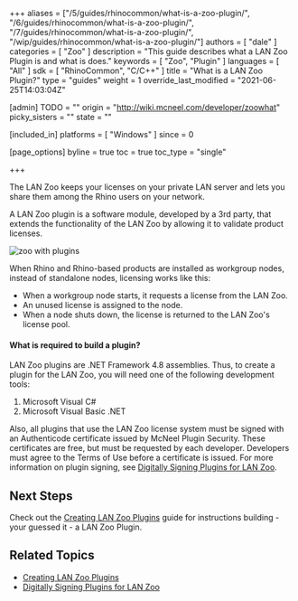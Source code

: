 +++
aliases = ["/5/guides/rhinocommon/what-is-a-zoo-plugin/", "/6/guides/rhinocommon/what-is-a-zoo-plugin/", "/7/guides/rhinocommon/what-is-a-zoo-plugin/", "/wip/guides/rhinocommon/what-is-a-zoo-plugin/"]
authors = [ "dale" ]
categories = [ "Zoo" ]
description = "This guide describes what a LAN Zoo Plugin is and what is does."
keywords = [ "Zoo", "Plugin" ]
languages = [ "All" ]
sdk = [ "RhinoCommon", "C/C++" ]
title = "What is a LAN Zoo Plugin?"
type = "guides"
weight = 1
override_last_modified = "2021-06-25T14:03:04Z"

[admin]
TODO = ""
origin = "http://wiki.mcneel.com/developer/zoowhat"
picky_sisters = ""
state = ""

[included_in]
platforms = [ "Windows" ]
since = 0

[page_options]
byline = true
toc = true
toc_type = "single"

+++

The LAN Zoo keeps your licenses on your private LAN server and lets you share them among the Rhino users on your network.

A LAN Zoo plugin is a software module, developed by a 3rd party, that extends the functionality of the LAN Zoo by allowing it to validate product licenses.

![zoo with plugins](/images/what-is-a-zoo-plugin-01.png)

When Rhino and Rhino-based products are installed as workgroup nodes, instead of standalone nodes, licensing works like this:

- When a workgroup node starts, it requests a license from the LAN Zoo.
- An unused license is assigned to the node.
- When a node shuts down, the license is returned to the LAN Zoo's license pool.

#### What is required to build a plugin?

LAN Zoo plugins are .NET Framework 4.8 assemblies. Thus, to create a plugin for the LAN Zoo, you will need one of the following development tools:

1. Microsoft Visual C#
1. Microsoft Visual Basic .NET

Also, all plugins that use the LAN Zoo license system must be signed with an Authenticode certificate issued by McNeel Plugin Security. These certificates are free, but must be requested by each developer. Developers must agree to the Terms of Use before a certificate is issued. For more information on plugin signing, see [Digitally Signing Plugins for LAN Zoo](/guides/rhinocommon/digitally-signing-plugins-for-zoo).

## Next Steps

Check out the [Creating LAN Zoo Plugins](/guides/rhinocommon/creating-zoo-plugins) guide for instructions building - your guessed it - a LAN Zoo Plugin.


## Related Topics

- [Creating LAN Zoo Plugins](/guides/rhinocommon/creating-zoo-plugins)
- [Digitally Signing Plugins for LAN Zoo](/guides/rhinocommon/digitally-signing-plugins-for-zoo)
